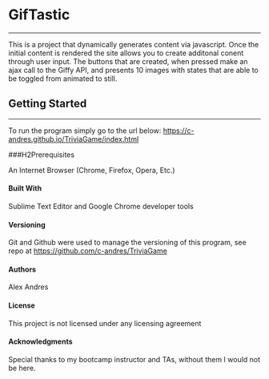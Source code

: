 # GifTastic
---

This is a project that dynamically generates content via javascript. Once the initial content is rendered the site allows you to create additonal conent through user input. The buttons that are created, when pressed make an ajax call to the Giffy API, and presents 10 images with states that are able to be toggled from animated to still.

## Getting Started
---

To run the program simply go to the url below: https://c-andres.github.io/TriviaGame/index.html

###H2Prerequisites

An Internet Browser (Chrome, Firefox, Opera, Etc.)

#### Built With

Sublime Text Editor and Google Chrome developer tools

#### Versioning

Git and Github were used to manage the versioning of this program, see repo at https://github.com/c-andres/TriviaGame

#### Authors

Alex Andres

#### License

This project is not licensed under any licensing agreement

#### Acknowledgments

Special thanks to my bootcamp instructor and TAs, without them I would not be here.